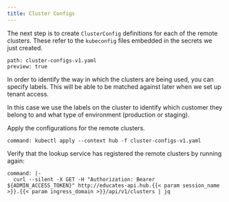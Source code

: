 ```yaml
---
title: Cluster Configs
---
```


The next step is to create `ClusterConfig` definitions for each of the remote
clusters. These refer to the `kubeconfig` files embedded in the secrets we just
created.

```files:copy-file
path: cluster-configs-v1.yaml
preview: true
```

In order to identify the way in which the clusters are being used, you can
specify labels. This will be able to be matched against later when we set up
tenant access.

In this case we use the labels on the cluster to identify which customer they
belong to and what type of environment (production or staging).

Apply the configurations for the remote clusters.

```terminal:execute
command: kubectl apply --context hub -f cluster-configs-v1.yaml
```

Verify that the lookup service has registered the remote clusters by running
again:

```terminal:execute
command: |-
  curl --silent -X GET -H "Authorization: Bearer ${ADMIN_ACCESS_TOKEN}" http://educates-api.hub.{{< param session_name >}}.{{< param ingress_domain >}}/api/v1/clusters | jq
```
